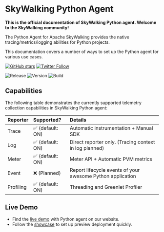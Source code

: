 # SkyWalking Python Agent

**This is the official documentation of SkyWalking Python agent. Welcome to the SkyWalking community!**

The Python Agent for Apache SkyWalking provides the native tracing/metrics/logging abilities for Python projects.

This documentation covers a number of ways to set up the Python agent for various use cases.

[![GitHub stars](https://img.shields.io/github/stars/apache/skywalking-python.svg?style=for-the-badge&label=Stars&logo=github)](https://github.com/apache/skywalking-python)
[![Twitter Follow](https://img.shields.io/twitter/follow/asfskywalking.svg?style=for-the-badge&label=Follow&logo=twitter)](https://twitter.com/AsfSkyWalking)

![Release](https://img.shields.io/pypi/v/apache-skywalking)
![Version](https://img.shields.io/pypi/pyversions/apache-skywalking)
![Build](https://github.com/apache/skywalking-python/actions/workflows/CI.yaml/badge.svg?event=push)

## Capabilities

The following table demonstrates the currently supported telemetry collection capabilities in SkyWalking Python agent:

| Reporter  | Supported?      | Details                                                    | 
|:----------|:----------------|:-----------------------------------------------------------|
| Trace     | ✅ (default: ON) | Automatic instrumentation + Manual SDK                     |            
| Log       | ✅ (default: ON) | Direct reporter only. (Tracing context in log planned)     |
| Meter     | ✅ (default: ON) | Meter API + Automatic PVM metrics                          |
| Event     | ❌ (Planned)     | Report lifecycle events of your awesome Python application |
| Profiling | ✅ (default: ON) | Threading and Greenlet Profiler                            |


## Live Demo

- Find the [live demo](https://skywalking.apache.org/#demo) with Python agent on our website.
- Follow the [showcase](https://skywalking.apache.org/docs/skywalking-showcase/next/readme/) to set up preview
  deployment quickly.
